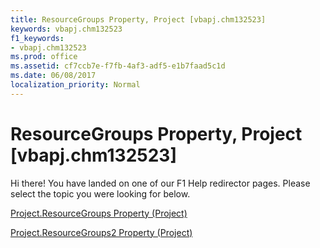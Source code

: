 ```yaml
---
title: ResourceGroups Property, Project [vbapj.chm132523]
keywords: vbapj.chm132523
f1_keywords:
- vbapj.chm132523
ms.prod: office
ms.assetid: cf7ccb7e-f7fb-4af3-adf5-e1b7faad5c1d
ms.date: 06/08/2017
localization_priority: Normal
---
```



# ResourceGroups Property, Project [vbapj.chm132523]

Hi there! You have landed on one of our F1 Help redirector pages. Please select the topic you were looking for below.

[Project.ResourceGroups Property (Project)](http://msdn.microsoft.com/library/9f268036-e676-708c-7688-b08cfa1ed5e1%28Office.15%29.aspx)

[Project.ResourceGroups2 Property (Project)](http://msdn.microsoft.com/library/2edec49b-2deb-b758-5d27-808ee391d994%28Office.15%29.aspx)


